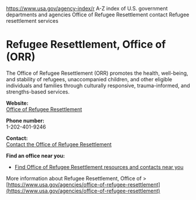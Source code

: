

https://www.usa.gov/agency-index/r
A-Z index of U.S. government departments and agencies
Office of Refugee Resettlement contact
Refugee resettlement services

# Refugee Resettlement, Office of (ORR)

The Office of Refugee Resettlement (ORR) promotes the health, well-being, and stability of refugees, unaccompanied children, and other eligible individuals and families through culturally responsive, trauma-informed, and strengths-based services.

**Website:**  
[Office of Refugee Resettlement](https://www.acf.hhs.gov/orr)

**Phone number:**  
1-202-401-9246

**Contact:**  
[Contact the Office of Refugee Resettlement](https://www.acf.hhs.gov/orr/about)

**Find an office near you:**  
- [Find Office of Refugee Resettlement resources and contacts near you](https://www.acf.hhs.gov/orr/map/find-resources-and-contacts-your-state)

More information about Refugee Resettlement, Office of >  
[https://www.usa.gov/agencies/office-of-refugee-resettlement](https://www.usa.gov/agencies/office-of-refugee-resettlement)
